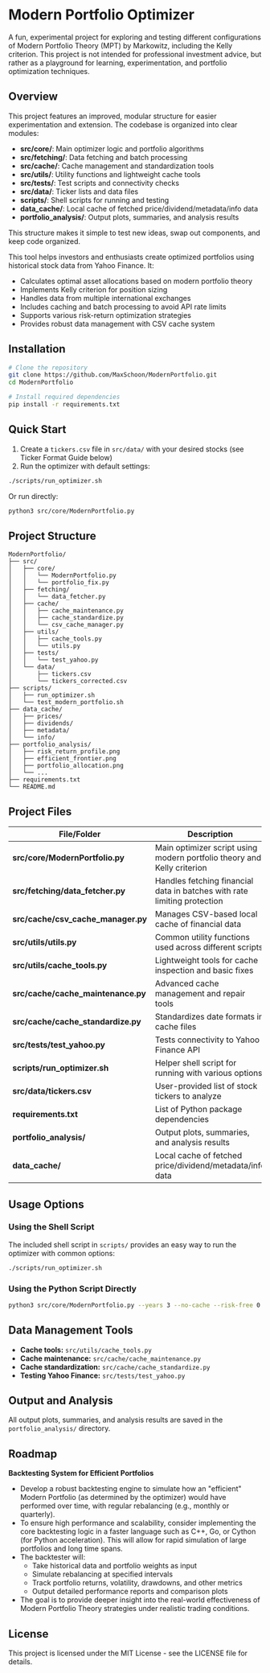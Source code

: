 # Modern Portfolio Optimizer

A fun, experimental project for exploring and testing different configurations of Modern Portfolio Theory (MPT) by Markowitz, including the Kelly criterion. This project is not intended for professional investment advice, but rather as a playground for learning, experimentation, and portfolio optimization techniques.

## Overview

This project features an improved, modular structure for easier experimentation and extension. The codebase is organized into clear modules:

- **src/core/**: Main optimizer logic and portfolio algorithms
- **src/fetching/**: Data fetching and batch processing
- **src/cache/**: Cache management and standardization tools
- **src/utils/**: Utility functions and lightweight cache tools
- **src/tests/**: Test scripts and connectivity checks
- **src/data/**: Ticker lists and data files
- **scripts/**: Shell scripts for running and testing
- **data_cache/**: Local cache of fetched price/dividend/metadata/info data
- **portfolio_analysis/**: Output plots, summaries, and analysis results

This structure makes it simple to test new ideas, swap out components, and keep code organized.

This tool helps investors and enthusiasts create optimized portfolios using historical stock data from Yahoo Finance. It:

- Calculates optimal asset allocations based on modern portfolio theory
- Implements Kelly criterion for position sizing
- Handles data from multiple international exchanges
- Includes caching and batch processing to avoid API rate limits
- Supports various risk-return optimization strategies
- Provides robust data management with CSV cache system

## Installation

```bash
# Clone the repository
git clone https://github.com/MaxSchoon/ModernPortfolio.git
cd ModernPortfolio

# Install required dependencies
pip install -r requirements.txt
```

## Quick Start

1. Create a `tickers.csv` file in `src/data/` with your desired stocks (see Ticker Format Guide below)
2. Run the optimizer with default settings:

```bash
./scripts/run_optimizer.sh
```

Or run directly:

```bash
python3 src/core/ModernPortfolio.py
```

## Project Structure

```
ModernPortfolio/
├── src/
│   ├── core/
│   │   └── ModernPortfolio.py
│   │   └── portfolio_fix.py
│   ├── fetching/
│   │   └── data_fetcher.py
│   ├── cache/
│   │   ├── cache_maintenance.py
│   │   ├── cache_standardize.py
│   │   └── csv_cache_manager.py
│   ├── utils/
│   │   ├── cache_tools.py
│   │   └── utils.py
│   ├── tests/
│   │   └── test_yahoo.py
│   └── data/
│       ├── tickers.csv
│       └── tickers_corrected.csv
├── scripts/
│   ├── run_optimizer.sh
│   └── test_modern_portfolio.sh
├── data_cache/
│   ├── prices/
│   ├── dividends/
│   ├── metadata/
│   └── info/
├── portfolio_analysis/
│   ├── risk_return_profile.png
│   ├── efficient_frontier.png
│   ├── portfolio_allocation.png
│   └── ...
├── requirements.txt
└── README.md
```

## Project Files

| File/Folder | Description |
|-------------|-------------|
| **src/core/ModernPortfolio.py** | Main optimizer script using modern portfolio theory and Kelly criterion |
| **src/fetching/data_fetcher.py** | Handles fetching financial data in batches with rate limiting protection |
| **src/cache/csv_cache_manager.py** | Manages CSV-based local cache of financial data |
| **src/utils/utils.py** | Common utility functions used across different scripts |
| **src/utils/cache_tools.py** | Lightweight tools for cache inspection and basic fixes |
| **src/cache/cache_maintenance.py** | Advanced cache management and repair tools |
| **src/cache/cache_standardize.py** | Standardizes date formats in cache files |
| **src/tests/test_yahoo.py** | Tests connectivity to Yahoo Finance API |
| **scripts/run_optimizer.sh** | Helper shell script for running with various options |
| **src/data/tickers.csv** | User-provided list of stock tickers to analyze |
| **requirements.txt** | List of Python package dependencies |
| **portfolio_analysis/** | Output plots, summaries, and analysis results |
| **data_cache/** | Local cache of fetched price/dividend/metadata/info data |

## Usage Options

### Using the Shell Script

The included shell script in `scripts/` provides an easy way to run the optimizer with common options:

```bash
./scripts/run_optimizer.sh
```

### Using the Python Script Directly

```bash
python3 src/core/ModernPortfolio.py --years 3 --no-cache --risk-free 0.035 --margin-cost 0.06 --fast
```

## Data Management Tools

- **Cache tools:** `src/utils/cache_tools.py`
- **Cache maintenance:** `src/cache/cache_maintenance.py`
- **Cache standardization:** `src/cache/cache_standardize.py`
- **Testing Yahoo Finance:** `src/tests/test_yahoo.py`

## Output and Analysis

All output plots, summaries, and analysis results are saved in the `portfolio_analysis/` directory.

## Roadmap

**Backtesting System for Efficient Portfolios**

- Develop a robust backtesting engine to simulate how an "efficient" Modern Portfolio (as determined by the optimizer) would have performed over time, with regular rebalancing (e.g., monthly or quarterly).
- To ensure high performance and scalability, consider implementing the core backtesting logic in a faster language such as C++, Go, or Cython (for Python acceleration). This will allow for rapid simulation of large portfolios and long time spans.
- The backtester will:
  - Take historical data and portfolio weights as input
  - Simulate rebalancing at specified intervals
  - Track portfolio returns, volatility, drawdowns, and other metrics
  - Output detailed performance reports and comparison plots
- The goal is to provide deeper insight into the real-world effectiveness of Modern Portfolio Theory strategies under realistic trading conditions.

## License

This project is licensed under the MIT License - see the LICENSE file for details.

